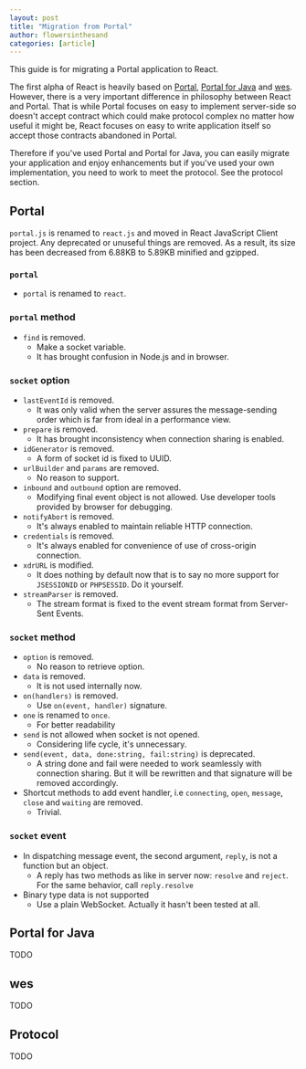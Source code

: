 ```yaml
---
layout: post
title: "Migration from Portal"
author: flowersinthesand
categories: [article]
---
```


This guide is for migrating a Portal application to React.

The first alpha of React is heavily based on [Portal](flowersinthesand.github.io/portal/), [Portal for Java](flowersinthesand.github.io/portal-java/) and [wes](flowersinthesand.github.io/wes/). However, there is a very important difference in philosophy between React and Portal. That is while Portal focuses on easy to implement server-side so doesn't accept contract which could make protocol complex no matter how useful it might be, React focuses on easy to write application itself so accept those contracts abandoned in Portal. 

Therefore if you've used Portal and Portal for Java, you can easily migrate your application and enjoy enhancements but if you've used your own implementation, you need to work to meet the protocol. See the protocol section.

## Portal
`portal.js` is renamed to `react.js` and moved in React JavaScript Client project. Any deprecated or unuseful things are removed. As a result, its size has been decreased from 6.88KB to 5.89KB minified and gzipped.

### `portal`
* `portal` is renamed to `react`.

### `portal` method
* `find` is removed.
    * Make a socket variable.
    * It has brought confusion in Node.js and in browser.

### `socket` option
* `lastEventId` is removed.
    * It was only valid when the server assures the message-sending order which is far from ideal in a performance view.
* `prepare` is removed.
    * It has brought inconsistency when connection sharing is enabled.
* `idGenerator` is removed.
    * A form of socket id is fixed to UUID.
* `urlBuilder` and `params` are removed.
    * No reason to support.
* `inbound` and `outbound` option are removed.
    * Modifying final event object is not allowed. Use developer tools provided by browser for debugging.
* `notifyAbort` is removed.
    * It's always enabled to maintain reliable HTTP connection.
* `credentials` is removed.
    * It's always enabled for convenience of use of cross-origin connection.
* `xdrURL` is modified.
    * It does nothing by default now that is to say no more support for `JSESSIONID` or `PHPSESSID`. Do it yourself.
* `streamParser` is removed.
    * The stream format is fixed to the event stream format from Server-Sent Events.

### `socket` method
* `option` is removed.
    * No reason to retrieve option.
* `data` is removed.
    * It is not used internally now.
* `on(handlers)` is removed.
    * Use `on(event, handler)` signature.
* `one` is renamed to `once`.
    * For better readability
* `send` is not allowed when socket is not opened.
    * Considering life cycle, it's unnecessary.
* `send(event, data, done:string, fail:string)` is deprecated.
    * A string done and fail were needed to work seamlessly with connection sharing. But it will be rewritten and that signature will be removed accordingly.
* Shortcut methods to add event handler, i.e `connecting`, `open`, `message`, `close` and `waiting` are removed.
    * Trivial.

### `socket` event
* In dispatching message event, the second argument, `reply`, is not a function but an object.
    * A reply has two methods as like in server now: `resolve` and `reject`. For the same behavior, call `reply.resolve`
* Binary type data is not supported
    * Use a plain WebSocket. Actually it hasn't been tested at all. 

## Portal for Java
TODO

## wes
TODO

## Protocol
TODO